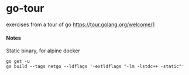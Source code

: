 # go-tour


exercises from a tour of go https://tour.golang.org/welcome/1


#### Notes

Static binary, for alpine docker

```shell
go get -u
go build --tags netgo --ldflags '-extldflags "-lm -lstdc++ -static"'
```
